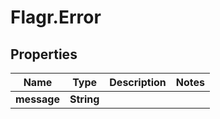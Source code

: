 # Flagr.Error

## Properties
Name | Type | Description | Notes
------------ | ------------- | ------------- | -------------
**message** | **String** |  | 


